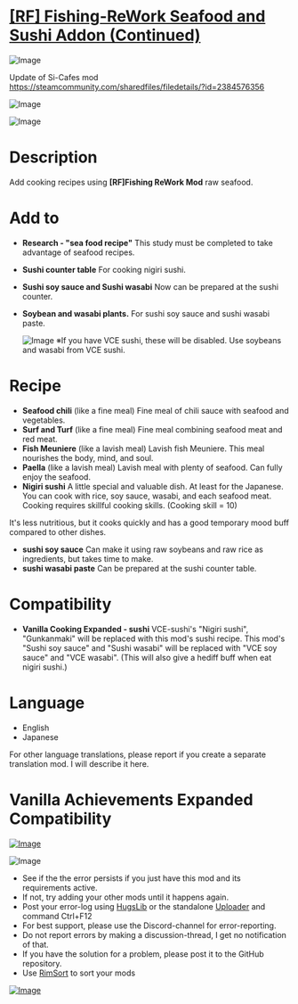 # [[RF] Fishing-ReWork Seafood and Sushi Addon (Continued)](https://steamcommunity.com/sharedfiles/filedetails/?id=2920099647)

![Image](https://i.imgur.com/buuPQel.png)

Update of Si-Cafes mod
https://steamcommunity.com/sharedfiles/filedetails/?id=2384576356

![Image](https://i.imgur.com/pufA0kM.png)
	
![Image](https://i.imgur.com/Z4GOv8H.png)

# Description

Add cooking recipes using **[RF]Fishing ReWork Mod** raw seafood.

# Add to



- **Research - "sea food recipe"**
This study must be completed to take advantage of seafood recipes.

- **Sushi counter table**
For cooking nigiri sushi.

- **Sushi soy sauce and Sushi wasabi**
Now can be prepared at the sushi counter.

- **Soybean and wasabi plants.**
For sushi soy sauce and sushi wasabi paste.


  ![Image](https://i.imgur.com/NDtzocH.png?2)
※If you have VCE sushi, these will be disabled. Use soybeans and wasabi from VCE sushi.

# Recipe



- **Seafood chili** (like a fine meal)
Fine meal of chili sauce with seafood and vegetables.
- **Surf and Turf** (like a fine meal)
Fine meal combining seafood meat and red meat.
- **Fish Meuniere** (like a lavish meal)
Lavish fish Meuniere. This meal nourishes the body, mind, and soul.
- **Paella** (like a lavish meal)
Lavish meal with plenty of seafood. Can fully enjoy the seafood.
- **Nigiri sushi**
A little special and valuable dish. At least for the Japanese.
You can cook with rice, soy sauce, wasabi, and each seafood meat.
Cooking requires skillful cooking skills. (Cooking skill = 10)

It's less nutritious, but it cooks quickly and has a good temporary mood buff compared to other dishes.

- **sushi soy sauce**
Can make it using raw soybeans and raw rice as ingredients, but takes time to make.
- **sushi wasabi paste**
Can be prepared at the sushi counter table.



# Compatibility



- **Vanilla Cooking Expanded - sushi**
VCE-sushi's "Nigiri sushi", "Gunkanmaki" will be replaced with this mod's sushi recipe.
This mod's "Sushi soy sauce" and "Sushi wasabi" will be replaced with "VCE soy sauce" and "VCE wasabi".
(This will also give a hediff buff when eat nigiri sushi.)


# Language

- English
- Japanese


For other language translations, please report if you create a separate translation mod.
I will describe it here.

# Vanilla Achievements Expanded Compatibility


[![Image](https://i.imgur.com/kNldlMg.png)](https://steamcommunity.com/sharedfiles/filedetails/?id=2288125657)
	
![Image](https://i.imgur.com/PwoNOj4.png)



-  See if the the error persists if you just have this mod and its requirements active.
-  If not, try adding your other mods until it happens again.
-  Post your error-log using [HugsLib](https://steamcommunity.com/workshop/filedetails/?id=818773962) or the standalone [Uploader](https://steamcommunity.com/sharedfiles/filedetails/?id=2873415404) and command Ctrl+F12
-  For best support, please use the Discord-channel for error-reporting.
-  Do not report errors by making a discussion-thread, I get no notification of that.
-  If you have the solution for a problem, please post it to the GitHub repository.
-  Use [RimSort](https://github.com/RimSort/RimSort/releases/latest) to sort your mods



[![Image](https://img.shields.io/github/v/release/emipa606/RFFishingReWorkSeafoodAndSushiAddon?label=latest%20version&style=plastic&color=9f1111&labelColor=black)](https://steamcommunity.com/sharedfiles/filedetails/changelog/2920099647)
